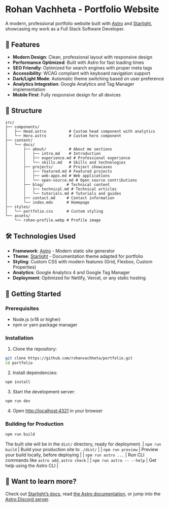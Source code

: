# Rohan Vachheta - Portfolio Website

A modern, professional portfolio website built with [Astro](https://astro.build/) and [Starlight](https://starlight.astro.build/), showcasing my work as a Full Stack Software Developer.

## 🚀 Features

- **Modern Design**: Clean, professional layout with responsive design
- **Performance Optimized**: Built with Astro for fast loading times
- **SEO Friendly**: Optimized for search engines with proper meta tags
- **Accessibility**: WCAG compliant with keyboard navigation support
- **Dark/Light Mode**: Automatic theme switching based on user preference
- **Analytics Integration**: Google Analytics and Tag Manager implementation
- **Mobile First**: Fully responsive design for all devices

## 📁 Structure

```
src/
├── components/
│   ├── Head.astro          # Custom head component with analytics
│   └── Hero.astro          # Custom hero component
├── content/
│   └── docs/
│       ├── about/          # About me sections
│       │   ├── intro.md    # Introduction
│       │   ├── experience.md # Professional experience
│       │   └── skills.md   # Skills and technologies
│       ├── projects/       # Project showcases
│       │   ├── featured.md # Featured projects
│       │   ├── web-apps.md # Web applications
│       │   └── open-source.md # Open source contributions
│       ├── blog/          # Technical content
│       │   ├── technical.md # Technical articles
│       │   └── tutorials.md # Tutorials and guides
│       ├── contact.md     # Contact information
│       └── index.mdx      # Homepage
├── styles/
│   └── portfolio.css      # Custom styling
└── assets/
    └── rohan-profile.webp # Profile image
```

## 🛠️ Technologies Used

- **Framework**: [Astro](https://astro.build/) - Modern static site generator
- **Theme**: [Starlight](https://starlight.astro.build/) - Documentation theme adapted for portfolio
- **Styling**: Custom CSS with modern features (Grid, Flexbox, Custom Properties)
- **Analytics**: Google Analytics 4 and Google Tag Manager
- **Deployment**: Optimized for Netlify, Vercel, or any static hosting

## 🚦 Getting Started

### Prerequisites

- Node.js (v18 or higher)
- npm or yarn package manager

### Installation

1. Clone the repository:
```bash
git clone https://github.com/rohanvachheta/portfolio.git
cd portfolio
```

2. Install dependencies:
```bash
npm install
```

3. Start the development server:
```bash
npm run dev
```

4. Open [http://localhost:4321](http://localhost:4321) in your browser

### Building for Production

```bash
npm run build
```

The built site will be in the `dist/` directory, ready for deployment.
| `npm run build`           | Build your production site to `./dist/`          |
| `npm run preview`         | Preview your build locally, before deploying     |
| `npm run astro ...`       | Run CLI commands like `astro add`, `astro check` |
| `npm run astro -- --help` | Get help using the Astro CLI                     |

## 👀 Want to learn more?

Check out [Starlight’s docs](https://starlight.astro.build/), read [the Astro documentation](https://docs.astro.build), or jump into the [Astro Discord server](https://astro.build/chat).
